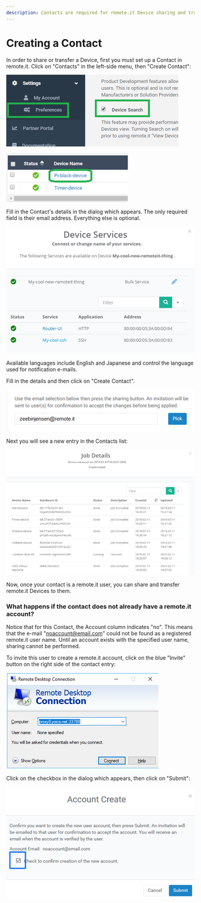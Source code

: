 ```yaml
---
description: Contacts are required for remote.it Device sharing and transfer.
---
```


# Creating a Contact

In order to share or transfer a Device, first you must set up a Contact in remote.it. Click on "Contacts" in the left-side menu, then "Create Contact":

![](../../.gitbook/assets/image%20%28434%29.png)

![](../../.gitbook/assets/image%20%28504%29.png)

Fill in the Contact's details in the dialog which appears.  The only required field is their email address. Everything else is optional.

![](../../.gitbook/assets/image%20%28143%29.png)

Available languages include English and Japanese and control the language used for notification e-mails.

Fill in the details and then click on "Create Contact".  

![](../../.gitbook/assets/image%20%28277%29.png)

Next you will see a new entry in the Contacts list:

![](../../.gitbook/assets/image%20%28124%29.png)

Now, once your contact is a remote.it user, you can share and transfer remote.it Devices to them.

### What happens if the contact does not already have a remote.it account?

Notice that for this Contact, the Account column indicates "no".  This means that the e-mail "noaccount@email.com" could not be found as a registered remote.it user name.  Until an account exists with the specified user name, sharing cannot be performed.

To invite this user to create a remote.it account, click on the blue "Invite" button on the right side of the contact entry:

![](../../.gitbook/assets/image%20%28105%29.png)

Click on the checkbox in the dialog which appears, then click on "Submit":

![](../../.gitbook/assets/image%20%2827%29.png)

